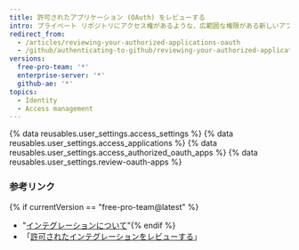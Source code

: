 ```yaml
---
title: 許可されたアプリケーション (OAuth) をレビューする
intro: プライベート リポジトリにアクセス権があるような、広範囲な権限がある新しいアプリケーションが許可されていないことを検証するために、許可されたお使いのアプリケーションをレビューしてください。
redirect_from:
  - /articles/reviewing-your-authorized-applications-oauth
  - /github/authenticating-to-github/reviewing-your-authorized-applications-oauth
versions:
  free-pro-team: '*'
  enterprise-server: '*'
  github-ae: '*'
topics:
  - Identity
  - Access management
---
```


{% data reusables.user_settings.access_settings %}
{% data reusables.user_settings.access_applications %}
{% data reusables.user_settings.access_authorized_oauth_apps %}
{% data reusables.user_settings.review-oauth-apps %}

### 参考リンク
{% if currentVersion == "free-pro-team@latest" %}
- "[インテグレーションについて](/articles/about-integrations)"{% endif %}
- 「[許可されたインテグレーションをレビューする](/articles/reviewing-your-authorized-integrations)」

